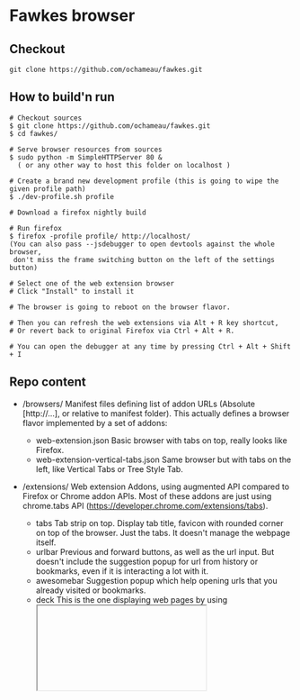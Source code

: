 # Fawkes browser 

## Checkout

```
git clone https://github.com/ochameau/fawkes.git
```

## How to build'n run

```
# Checkout sources
$ git clone https://github.com/ochameau/fawkes.git
$ cd fawkes/

# Serve browser resources from sources
$ sudo python -m SimpleHTTPServer 80 &
  ( or any other way to host this folder on localhost )

# Create a brand new development profile (this is going to wipe the given profile path)
$ ./dev-profile.sh profile

# Download a firefox nightly build

# Run firefox
$ firefox -profile profile/ http://localhost/
(You can also pass --jsdebugger to open devtools against the whole browser,
 don't miss the frame switching button on the left of the settings button)

# Select one of the web extension browser
# Click "Install" to install it

# The browser is going to reboot on the browser flavor.

# Then you can refresh the web extensions via Alt + R key shortcut,
# Or revert back to original Firefox via Ctrl + Alt + R.

# You can open the debugger at any time by pressing Ctrl + Alt + Shift + I
```

## Repo content

- /browsers/
  Manifest files defining list of addon URLs (Absolute [http://...], or relative to manifest folder).
  This actually defines a browser flavor implemented by a set of addons:
  - web-extension.json
    Basic browser with tabs on top, really looks like Firefox.
  - web-extension-vertical-tabs.json
    Same browser but with tabs on the left, like Vertical Tabs or Tree Style Tab.

- /extensions/
  Web extension Addons, using augmented API compared to Firefox or Chrome addon APIs.
  Most of these addons are just using chrome.tabs API (https://developer.chrome.com/extensions/tabs).
  - tabs
    Tab strip on top. Display tab title, favicon with rounded corner on top of the browser.
    Just the tabs. It doesn't manage the webpage itself.
  - urlbar
    Previous and forward buttons, as well as the url input.
    But doesn't include the suggestion popup for url from history or bookmarks,
    even if it is interacting a lot with it.
  - awesomebar
    Suggestion popup which help opening urls that you already visited or bookmarks.
  - deck
    This is the one displaying web pages by using <iframe>. This is using special iframes
    that regular websites can't use. This is mozbrowser iframe, originaly created for Firefox OS.
    https://developer.mozilla.org/en-US/docs/Web/API/Using_the_Browser_API#The_JavaScript_implementation
  - layout
    All the previous extensions end up being an HTML document which is loaded in an iframe.
    Most of the extension iframes are created in layout addon. Layout's document ends up being the top level
    document used for the browser window.
    For now, layout also manage browser actions. That is the buttons displayed on the right of the url input.
    Each button is implemented by another web extension, by using browser action API:
    https://developer.chrome.com/extensions/browserAction
  - vertial-tabs
    This is a fork of 'tabs', but displays tabs on the left, like Vertical Tabs or Tree Style Tab.
  - tab-groups
    This add a button next to the url input to manage tab groups. Like Tab groups or Panorama addons.
  - session-restore
    This simply allows saving all tab informations to be able to restore them on browser restart.
  - bookmarks
    Button next to the url input displaying all saved bookmarks.
  - bookmark-button
    Star icon next to the url input which displays if the current URL is bookmarked and allows to (un)bookmark it.
  - home-button
    Button next to the url input which allows to open the home page.

- /platform-addon/
  Privileged addon, full of hacks and using privileged (chrome) Firefox APIs
  to makes all the HTML/WebExtension things to work.
  Implements:
   - browserui:// protocol which allows changing the current browser flavor to use.
   - Manages the light web extension addons installed via browserui:// JSON manifests.
     (This is not using Addon Manager because it is too slow)
   - Makes the necessary tweaks to Gecko to make it possile to implement a browser using HTML.
     (Supports window transparency on Windows/Mac, allow to use HTML as top level window
   - Hacks WebExtension implementation to support our new architecture.
     (Make whatever is necessary to support <html:iframe mozbrowser> instead of <xul:browser>)
   - Implement new WebExtension APIs necessary to build a complete browser:
     - chrome.browserui
       That allows to list all web extensions implementing a browser ui part.
     - chrome.browserActionManagement
       This is a necessary API to be able to display the browser actions in HTML.
       chrome.browserAction helps defining an action, where browserActionManager helps listing all of them.
     - chrome.popups
       This is used to display special popups that can't be implemented with regular JS APIs.
       popups that don't have any OS borders, title bar, control buttons (minimize, close).
   - Reimplementation of some WebExtension APIs to map to HTML elements instead of Firefox XUL ones:
     - chrome.tabs
       Doesn't reference any DOM element. Instead it is just a Model. It only manage tab data.
       Web extensions are doing the job. This mostly ensure important invariant are enforced.
       'tabs' extension fully manage tab strip based on chrome.tabs events.
       Same as 'deck' which fully controls how and when web site are really loaded.
       'deck' extension also feed chrome.tabs with the current state of tabs out of mozbrowser iframe events.
     - chrome.browserAction
       Quite similar to chrome.tabs, only store data about browser actions. It acts with chrome.browserActionManager
       to let extensions do the final implementation of actions.
     - chrome.commands
       This is listening to DOM key events on top level window instead of using <xul:keyset>.
  
- /landing-page/
  - index.html redirects to /landing-page/index.html which displays links
  to install browsers declared in manifest files from /browsers.

# Browser documents hierarchy

	Layout
	+-----------------------------------------------------------------------+
	|-----------------------------------------------------------------------|
	||V||Tabs                                                              ||
	||e|--------------------------------------------------------------------|
	||r|------------------------------------------------------- Browser     |
	||t||Urlbar                                               | actions     |
	||i|-------------------------------------------------------             |
	||c|--------------------------------------------------------------------|
	||a||Deck                                                              ||
	||l||                                                                  ||
	||-||                                                                  ||
	||t||                                                                  ||
	||a||                                                                  ||
	||b||                                                                  ||
	||s||                                                                  ||
	|| ||                                                                  ||
	|| ||                                                                  ||
	|| ||                                                                  ||
	|| ||                                                                  ||
	|| ||                                                                  ||
	|-----------------------------------------------------------------------|
	+-----------------------------------------------------------------------+

# Story of a tab

- Press Ctrl+T
  This key shortcut is registered by 'tabs' extension. In its manifest.json file.
  Once pressed, it will fire a 'create-new-tab' event on chrome.commands.onCommand API.
  We are calling 'chrome.tabs.create({ url: "about:blank" })' from tabs/script.js.
- chrome.tabs.create
  This is implemented by privileged code from platform-addons/web-extension-html/api/tabs.js
  Which forward that to TabsState from platform-addons/web-extension-html/api/utils.js
  TabsState is just storing data about tabs. This is a Model for tabs.
  It doesn't store any reference to DOM. There is no plaform magic.
  All web extension are keeping these tab states updated.
  TabsState.onEvent is going to end up dispatching 'create' event to web extensions
  that uses chrome.tabs.onCreated or chrome.tabs.onUpdated.
- chrome.tabs.onUpdated
  - 'deck' is going to create an iframe for this tab. extensions/tabs/script.js
    is going to instanciate a 'Tab' object, whose goal to to manage the mozbrowser iframe
  - in parallel, 'tabs' is also going to create its own 'Tab' object, whose goal here
    is to display the rounded tab, with tab title, favicon and close button.
- mozbrowser iframe
  So 'deck' created a special mozbrowser iframe. It is setting its 'src' attribute
  to 'about:blank'. These special iframes are firing various events.
  It is firing mozbrowserlocationchange when the iframe changes location
  and mozbrowsertitlechanged when the loaded document changes its title.
  We are going to receive both these events in 'deck' extension.
  extensions/deck/script.js is going to call chrome.tabs.update({ url: newURL, title: newTitle })
  That, to keep TabsState data up to date.
- chrome.tabs.update -> TabsState.onEvent -> chrome.tabs.onUpdated
  This will again call TabsState.onEvent with modified attributes, which is also
  going to call 'deck' and 'tabs' chrome.tabs.onUpdated.
  'tabs' is going to update tab title accordingly to the new url and title being changed.

```
        extension/tabs/manifest.json
            'create-new-tab'         extensions/tabs/script.js
Ctrl+T +---------------------------> chrome.commands.onCommand
                                               v
                      chrome.tabs.create({url:"blank"})
                platform-addon/web-extension-html/api/tabs.js
                                             v
                TabsState.onEvent("create",{url:"about:blank"})
                platform-addon/web-extension-html/api/utils.js
                           v
                 chrome.tabs.onUpdated
extensions/tabs/deck.js          extensions/tabs/script.js
new Tab()                        new Tab()
<iframe src="about:blank">        ________________
          v                      / Loading       x\
mozbrowserlocationchange
          +
mozbrowsertitlechanged
          v
chrome.tabs.update({url:"about:blank",title:""})
          v
TabsState.onEvent("update",{url:"about:blank",title:""})
                           v
                 chrome.tabs.onUpdated
extensions/tabs/deck.js          extensions/tabs/script.js
tab.updateDom({title: ""})       tab.update({title: ""})
> Nothing to change               ________________                     
  regarding tab iframe           / New tab       x\
```

